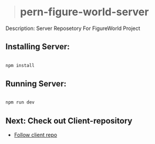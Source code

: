 > # pern-figure-world-server

Description: Server Reposetory For FigureWorld Project

## Installing Server:

```php

npm install

```

## Running Server:

```php

npm run dev

```

## Next: Check out Client-repository

* [Follow client repo](https://github.com/minhtrifit/pern-figure-world-client)
